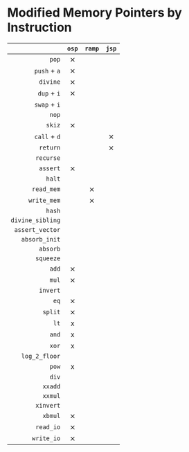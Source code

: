 # Modified Memory Pointers by Instruction

|                  | `osp` | `ramp` | `jsp` |
|-----------------:|:-----:|:------:|:-----:|
|            `pop` |   ⨯   |        |       |
|     `push` + `a` |   ⨯   |        |       |
|         `divine` |   ⨯   |        |       |
|      `dup` + `i` |   ⨯   |        |       |
|     `swap` + `i` |       |        |       |
|            `nop` |       |        |       |
|           `skiz` |   ⨯   |        |       |
|     `call` + `d` |       |        |   ⨯   |
|         `return` |       |        |   ⨯   |
|        `recurse` |       |        |       |
|         `assert` |   ⨯   |        |       |
|           `halt` |       |        |       |
|       `read_mem` |       |   ⨯    |       |
|      `write_mem` |       |   ⨯    |       |
|           `hash` |       |        |       |
| `divine_sibling` |       |        |       |
|  `assert_vector` |       |        |       |
|    `absorb_init` |       |        |       |
|         `absorb` |       |        |       |
|        `squeeze` |       |        |       |
|            `add` |   ⨯   |        |       |
|            `mul` |   ⨯   |        |       |
|         `invert` |       |        |       |
|             `eq` |   ⨯   |        |       |
|          `split` |   ⨯   |        |       |
|             `lt` |   x   |        |       |
|            `and` |   x   |        |       |
|            `xor` |   x   |        |       |
|    `log_2_floor` |       |        |       |
|            `pow` |   x   |        |       |
|            `div` |       |        |       |
|          `xxadd` |       |        |       |
|          `xxmul` |       |        |       |
|        `xinvert` |       |        |       |
|          `xbmul` |   ⨯   |        |       |
|        `read_io` |   ⨯   |        |       |
|       `write_io` |   ⨯   |        |       |
